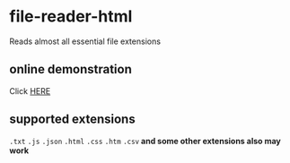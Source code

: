 # file-reader-html
Reads almost all essential file extensions
## online demonstration
Click [HERE](https://ayushch80.github.io/file-reader-html/)
## supported extensions
`.txt` `.js` `.json` `.html` `.css` `.htm` `.csv`<b> and some other extensions also may work</b>
